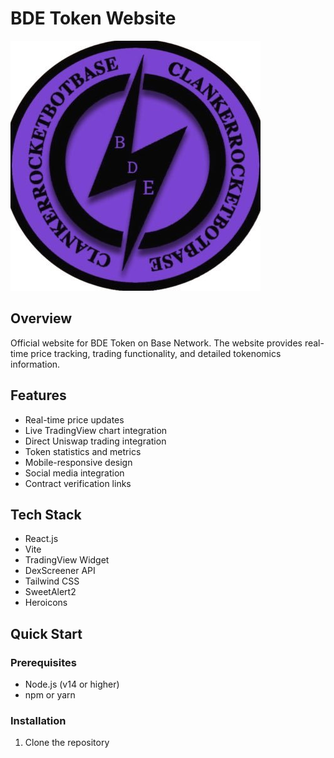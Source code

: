 # BDE Token Website

![BDE Token](public/pfp.jpg)

## Overview
Official website for BDE Token on Base Network. The website provides real-time price tracking, trading functionality, and detailed tokenomics information.

## Features
- Real-time price updates
- Live TradingView chart integration
- Direct Uniswap trading integration
- Token statistics and metrics
- Mobile-responsive design
- Social media integration
- Contract verification links

## Tech Stack
- React.js
- Vite
- TradingView Widget
- DexScreener API
- Tailwind CSS
- SweetAlert2
- Heroicons

## Quick Start

### Prerequisites
- Node.js (v14 or higher)
- npm or yarn

### Installation
1. Clone the repository
